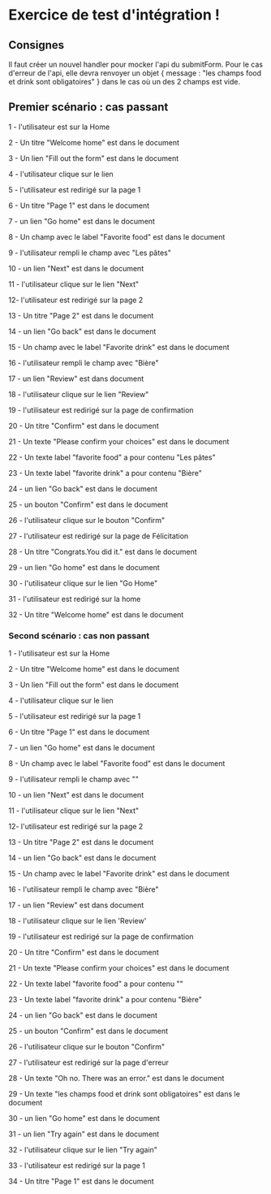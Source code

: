 # Exercice de test d'intégration !

## Consignes

Il faut créer un nouvel handler pour mocker l'api du submitForm. Pour le cas
d'erreur de l'api, elle devra renvoyer un objet { message : "les champs food et
drink sont obligatoires" } dans le cas où un des 2 champs est vide.

## Premier scénario : cas passant

1 - l'utilisateur est sur la Home

2 - Un titre "Welcome home" est dans le document

3 - Un lien "Fill out the form" est dans le document

4 - l'utilisateur clique sur le lien

5 - l'utilisateur est redirigé sur la page 1

6 - Un titre "Page 1" est dans le document

7 - un lien "Go home" est dans le document

8 - Un champ avec le label "Favorite food" est dans le document

9 - l'utilisateur rempli le champ avec "Les pâtes"

10 - un lien "Next" est dans le document

11 - l'utilisateur clique sur le lien "Next"

12- l'utilisateur est redirigé sur la page 2

13 - Un titre "Page 2" est dans le document

14 - un lien "Go back" est dans le document

15 - Un champ avec le label "Favorite drink" est dans le document

16 - l'utilisateur rempli le champ avec "Bière"

17 - un lien "Review" est dans document

18 - l'utilisateur clique sur le lien "Review"

19 - l'utilisateur est redirigé sur la page de confirmation

20 - Un titre "Confirm" est dans le document

21 - Un texte "Please confirm your choices" est dans le document

22 - Un texte label "favorite food" a pour contenu "Les pâtes"

23 - Un texte label "favorite drink" a pour contenu "Bière"

24 - un lien "Go back" est dans le document

25 - un bouton "Confirm" est dans le document

26 - l'utilisateur clique sur le bouton "Confirm"

27 - l'utilisateur est redirigé sur la page de Félicitation

28 - Un titre "Congrats.You did it." est dans le document

29 - un lien "Go home" est dans le document

30 - l'utilisateur clique sur le lien "Go Home"

31 - l'utilisateur est redirigé sur la home

32 - Un titre "Welcome home" est dans le document

### Second scénario : cas non passant

1 - l'utilisateur est sur la Home

2 - Un titre "Welcome home" est dans le document

3 - Un lien "Fill out the form" est dans le document

4 - l'utilisateur clique sur le lien

5 - l'utilisateur est redirigé sur la page 1

6 - Un titre "Page 1" est dans le document

7 - un lien "Go home" est dans le document

8 - Un champ avec le label "Favorite food" est dans le document

9 - l'utilisateur rempli le champ avec ""

10 - un lien "Next" est dans le document

11 - l'utilisateur clique sur le lien "Next"

12- l'utilisateur est redirigé sur la page 2

13 - Un titre "Page 2" est dans le document

14 - un lien "Go back" est dans le document

15 - Un champ avec le label "Favorite drink" est dans le document

16 - l'utilisateur rempli le champ avec "Bière"

17 - un lien "Review" est dans document

18 - l'utilisateur clique sur le lien 'Review'

19 - l'utilisateur est redirigé sur la page de confirmation

20 - Un titre "Confirm" est dans le document

21 - Un texte "Please confirm your choices" est dans le document

22 - Un texte label "favorite food" a pour contenu ""

23 - Un texte label "favorite drink" a pour contenu "Bière"

24 - un lien "Go back" est dans le document

25 - un bouton "Confirm" est dans le document

26 - l'utilisateur clique sur le bouton "Confirm"

27 - l'utilisateur est redirigé sur la page d'erreur

28 - Un texte "Oh no. There was an error." est dans le document

29 - Un texte "les champs food et drink sont obligatoires" est dans le document

30 - un lien "Go home" est dans le document

31 - un lien "Try again" est dans le document

32 - l'utilisateur clique sur le lien "Try again"

33 - l'utilisateur est redirigé sur la page 1

34 - Un titre "Page 1" est dans le document
